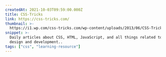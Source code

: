 ```yaml
---
createdAt: 2021-10-03T09:59:00.000Z
title: CSS-Tricks
link: https://css-tricks.com/
thumbnail: >-
  https://i1.wp.com/css-tricks.com/wp-content/uploads/2013/06/CSS-Tricks-star.png
snippet: >-
  Daily articles about CSS, HTML, JavaScript, and all things related to web
  design and development..
tags: ["css", "learning-resource"]
---
```

